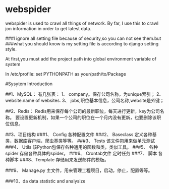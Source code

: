 # webspider
webspider is used to crawl all things of network.
By far, I use this to crawl jon information in order to get latest data.

###I ignore all setting file because of security,so you can not see them.but
###what you should know is my setting file is according to django setting style.


At first,you must add the project path into global environment variable of system


In /etc/profile:
set PYTHONPATH as your/path/to/Package

#Sysytem Introduction

##1、MySQL：
有几张表：
1、 company。保存公司名称，为unique索引；
2、 website.name of websites.
3、 jobs,职位基本信息，公司名称,website是外键；


##2、Redis：
Redis用来保存每个公司的最新职位，每天进行更新，key为公司名称。
要设置更新机制，如果一个公司的职位在一个月内没有更新，也要删除该职位信息。

##3、项目结构
###1、 Config
各种配置文件
###2、 Baseclass
定义各种基类，数据库客户端，爬虫基类等等。
###3、 Tests
该文件包用来做单元测试
###4、 Utils
该Python包保存各种通用的函数和类，类似工具。
###5、 各种spider
存储各种具体的spider。
###6、 Crontab文件
定时任务
###7、 脚本
各种脚本
###8、Template
存储用来发送邮件的模板。

###9、 Manage.py
主文件，用来管理工程项目，启动，停止，配置等等。


###10、da
data statistic and analysize
